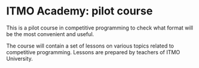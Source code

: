 # ITMO Academy: pilot course

This is a pilot course in competitive programming to check what format will be the most convenient and useful.

 The course will contain a set of lessons on various topics related to competitive programming. Lessons are prepared by teachers of ITMO University.
